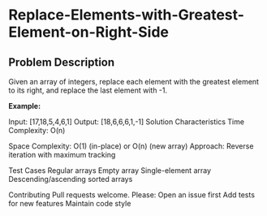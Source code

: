 # Replace-Elements-with-Greatest-Element-on-Right-Side


## Problem Description
Given an array of integers, replace each element with the greatest element to its right, and replace the last element with -1.

**Example:**

Input: [17,18,5,4,6,1]
Output: [18,6,6,6,1,-1]
Solution Characteristics
Time Complexity: O(n)

Space Complexity: O(1) (in-place) or O(n) (new array)
Approach: Reverse iteration with maximum tracking

Test Cases
Regular arrays
Empty array
Single-element array
Descending/ascending sorted arrays

Contributing
Pull requests welcome. Please:
Open an issue first
Add tests for new features
Maintain code style
